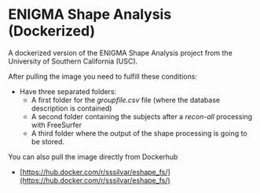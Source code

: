 # ENIGMA Shape Analysis (Dockerized)
A dockerized version of the ENIGMA Shape Analysis project from the University of Southern California (USC).

After pulling the image you need to fulfill these conditions:
 - Have three separated folders:
	 - A first folder for the *groupfile.csv* file (where the database description is contained)
	 - A second folder containing the subjects after a *recon-all* processing with FreeSurfer
	 - A third folder where the output of the shape processing is going to be stored.

You can also pull the image directly from Dockerhub
  - [https://hub.docker.com/r/sssilvar/eshape_fs/](https://hub.docker.com/r/sssilvar/eshape_fs/)
